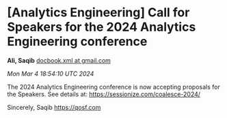 









[Analytics Engineering] Call for Speakers for the 2024 Analytics Engineering conference
=======================================================================================


**Ali, Saqib**
[docbook.xml at gmail.com](mailto:wranglers%40analyticsengineering.net?Subject=Re%3A%20%5BWranglers%5D%20Call%20for%20Speakers%20for%20the%202024%20Analytics%20Engineering%0A%20conference&In-Reply-To=%3CCABDm0O_6H%3Du308y-3Yf%2B8ExVyKn5S0k_y_LqV8j2Yrgsmq03bA%40mail.gmail.com%3E "[Wranglers] Call for Speakers for the 2024 Analytics Engineering conference")   

*Mon Mar 4 18:54:10 UTC 2024*  
  

The 2024 Analytics Engineering conference is now accepting proposals for
the Speakers. See details at:
<https://sessionize.com/coalesce-2024/>

Sincerely,
Saqib
<https://qosf.com>
  
  

